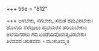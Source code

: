 +++
title = "812"

+++
ಅಳಬೇಕು, ನಗಬೇಕು, ಸಮತೆ ಶಮವಿರಬೇಕು।  
ಹೊಳೆಯ ನೆರೆವೂಲು ಹೃದಯರಸ ಹರಿಯಬೇಕು॥  
ಅಲೆಯಿನರಲು ಗದ ಬಂಡೆಯವೊಲಾತ್ಮವಿರಬೇಕು।  
ತಿಳಿದವರ ಚರಿತವದು - ಮಂಕುತಿಮ್ಮ॥  
